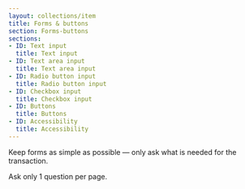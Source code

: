 ```yaml
---
layout: collections/item
title: Forms & buttons
section: Forms-buttons
sections:
- ID: Text input
  title: Text input
- ID: Text area input
  title: Text area input
- ID: Radio button input
  title: Radio button input
- ID: Checkbox input
  title: Checkbox input
- ID: Buttons
  title: Buttons
- ID: Accessibility
  title: Accessibility  
---
```


<p class="abstract">Keep forms as simple as possible &mdash; only ask what is needed for the transaction.<p>

Ask only 1 question per page.
